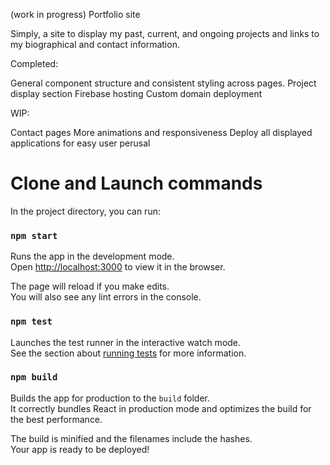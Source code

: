 (work in progress) Portfolio site

Simply, a site to display my past, current, and ongoing projects and links to my biographical and contact information.

Completed:

General component structure and consistent styling across pages.
Project display section
Firebase hosting
Custom domain deployment

WIP:

Contact pages 
More animations and responsiveness
Deploy all displayed applications for easy user perusal


# Clone and Launch commands

In the project directory, you can run:

### `npm start`

Runs the app in the development mode.<br />
Open [http://localhost:3000](http://localhost:3000) to view it in the browser.

The page will reload if you make edits.<br />
You will also see any lint errors in the console.

### `npm test`

Launches the test runner in the interactive watch mode.<br />
See the section about [running tests](https://facebook.github.io/create-react-app/docs/running-tests) for more information.

### `npm build`

Builds the app for production to the `build` folder.<br />
It correctly bundles React in production mode and optimizes the build for the best performance.

The build is minified and the filenames include the hashes.<br />
Your app is ready to be deployed!
